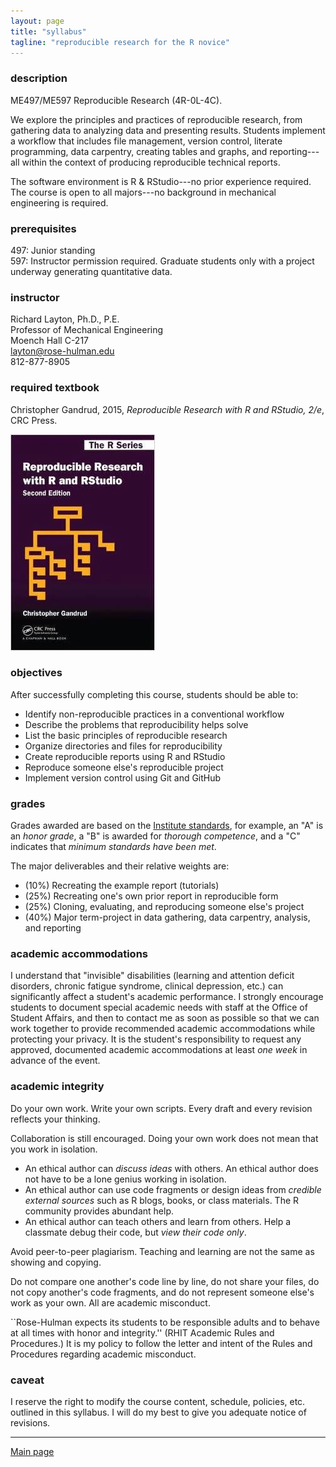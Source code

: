 ```yaml
---
layout: page
title: "syllabus"
tagline: "reproducible research for the R novice"
---
```


### description 

ME497/ME597 Reproducible Research (4R-0L-4C). 

We explore the principles and practices of reproducible research, from gathering data to analyzing data and presenting results. Students implement a  workflow that includes file management, version control, literate programming, data carpentry, creating tables and graphs, and reporting---all within the context of producing reproducible technical reports. 

The software environment is R & RStudio---no prior experience required. The course is open to all majors---no background in mechanical engineering is required. 


### prerequisites

497: Junior standing    
597: Instructor permission required. Graduate students only with a project underway generating quantitative data.    



### instructor

Richard Layton, Ph.D., P.E.    
Professor of Mechanical Engineering    
Moench Hall C-217    
layton@rose-hulman.edu    
812-877-8905    

### required textbook

Christopher Gandrud, 2015, *Reproducible Research with R and RStudio, 2/e*, CRC Press.    

![](../resources/images/gandrud-cover.jpg)    

 


### objectives

After successfully completing this course, students should be able to:

- Identify non-reproducible practices in a conventional workflow 
- Describe the problems that reproducibility helps solve 
- List the basic principles of reproducible research 
- Organize directories and files for reproducibility 
- Create reproducible reports using R and RStudio 
- Reproduce someone else's reproducible project 
- Implement version control using Git and GitHub 
 
### grades

Grades awarded are based on the [Institute standards](www.rose-hulman.edu/offices-services/registrar/rules-procedures/grades.aspx), for example, an "A" is an *honor grade*, a "B" is awarded for *thorough competence*, and a "C" indicates that *minimum standards have been met*. 

The major deliverables and their relative weights are: 

- (10%) Recreating the example report (tutorials)  
- (25%) Recreating one's own prior report in reproducible form 
- (25%) Cloning, evaluating, and reproducing someone else's project 
- (40%) Major term-project in data gathering, data carpentry, analysis, and reporting 



### academic accommodations

I understand that "invisible" disabilities (learning and attention deficit disorders, chronic fatigue syndrome, clinical depression, etc.) can significantly affect a student's academic performance.  I strongly encourage students to document special academic needs with staff at the Office of Student Affairs, and then to contact me as soon as possible so that we can work together to provide recommended academic accommodations while protecting your privacy.  It is the student's responsibility to request any approved, documented academic accommodations at least *one week* in advance of the event. 


### academic integrity

Do your own work. Write your own scripts. Every draft and every revision reflects your thinking.  

Collaboration is still encouraged. Doing your own work does not mean that you work in isolation.

- An ethical author can *discuss ideas* with others. An ethical author does not have to be a lone genius working in isolation. 
- An ethical author can use code fragments or design ideas from *credible external sources* such as R blogs, books, or class materials. The R community provides abundant help. 
- An ethical author can teach others and learn from others. Help a classmate debug their code, but *view their code only*. 



Avoid peer-to-peer plagiarism. Teaching and learning are not the same as showing and copying. 

Do not compare one another's code line by line, do not share your files, do not copy another's code fragments, and do not represent someone else's work as your own. All are academic misconduct.

``Rose-Hulman expects its students to be responsible adults and to behave at all times with honor and integrity.'' (RHIT Academic Rules and Procedures.)  It is my policy to follow the letter and intent of the Rules and Procedures regarding academic misconduct.    



### caveat

I reserve the right to modify the course content, schedule, policies, etc. outlined in this syllabus. I will do my best to give you adequate notice of revisions.  

---

[Main page](../index.html)









